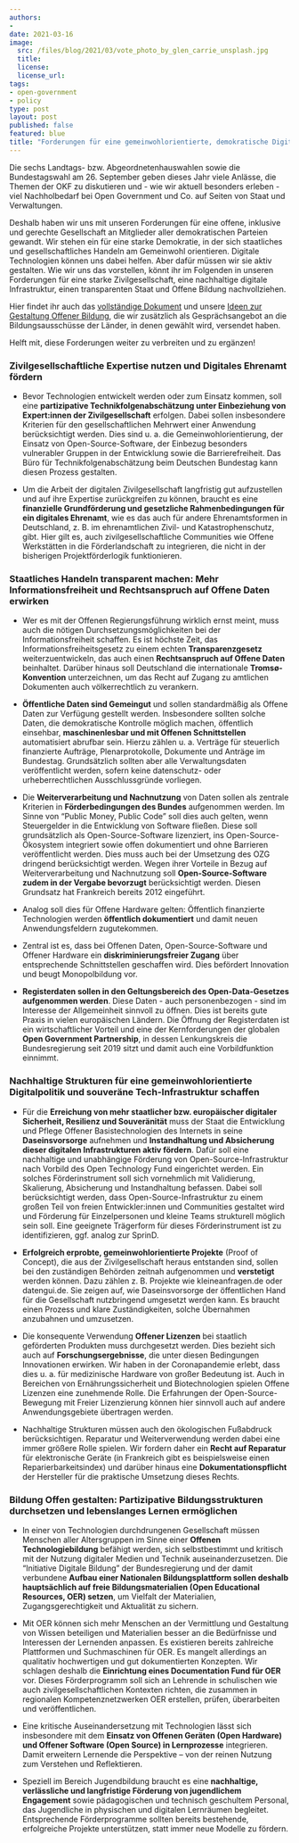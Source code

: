 ```yaml
---
authors:
- 
date: 2021-03-16
image:
  src: /files/blog/2021/03/vote_photo_by_glen_carrie_unsplash.jpg
  title:
  license:
  license_url:
tags:
- open-government
- policy
type: post
layout: post
published: false
featured: blue
title: "Forderungen für eine gemeinwohlorientierte, demokratische Digitalpolitik"
---
```


Die sechs Landtags- bzw. Abgeordnetenhauswahlen sowie die Bundestagswahl am 26. September geben dieses Jahr viele Anlässe, die Themen der OKF zu diskutieren und - wie wir aktuell besonders erleben - viel Nachholbedarf bei Open Government und Co. auf Seiten von Staat und Verwaltungen.

Deshalb haben wir uns mit unseren Forderungen für eine offene, inklusive und gerechte Gesellschaft an Mitglieder aller demokratischen Parteien gewandt. Wir stehen ein für eine starke Demokratie, in der sich staatliches und gesellschaftliches Handeln am Gemeinwohl orientieren. Digitale Technologien können uns dabei helfen. Aber dafür müssen wir sie aktiv gestalten. Wie wir uns das vorstellen, könnt ihr im Folgenden in unseren Forderungen für eine starke Zivilgesellschaft, eine nachhaltige digitale Infrastruktur, einen transparenten Staat und Offene Bildung nachvollziehen.

Hier findet ihr auch das [vollständige Dokument](/files/blog/2021/03/210311_OKF_digitalpolForderungen.pdf) und unsere [Ideen zur Gestaltung Offener Bildung](https://raw.githubusercontent.com/okfde/okfn.de/master/static/files/blog/2021/03/210311_OKF_Extrablatt%20Bildung.pdf), die wir zusätzlich als Gesprächsangebot an die Bildungsausschüsse der Länder, in denen gewählt wird, versendet haben.

Helft mit, diese Forderungen weiter zu verbreiten und zu ergänzen!

### Zivilgesellschaftliche Expertise nutzen und Digitales Ehrenamt fördern

* Bevor Technologien entwickelt werden oder zum Einsatz kommen, soll eine **partizipative Technikfolgenabschätzung unter Einbeziehung von Expert:innen der Zivilgesellschaft** erfolgen. Dabei sollen insbesondere Kriterien für den gesellschaftlichen Mehrwert einer Anwendung berücksichtigt werden. Dies sind u. a. die Gemeinwohlorientierung, der Einsatz von Open-Source-Software, der Einbezug besonders vulnerabler Gruppen in der Entwicklung sowie die Barrierefreiheit. Das Büro für Technikfolgenabschätzung beim Deutschen Bundestag kann diesen Prozess gestalten.

* Um die Arbeit der digitalen Zivilgesellschaft langfristig gut aufzustellen und auf ihre Expertise zurückgreifen zu können, braucht es eine **finanzielle Grundförderung und gesetzliche Rahmenbedingungen für ein digitales Ehrenamt**, wie es das auch für andere Ehrenamtsformen in Deutschland, z. B. im ehrenamtlichen Zivil- und Katastrophenschutz, gibt. Hier gilt es, auch zivilgesellschaftliche Communities wie Offene Werkstätten in die Förderlandschaft zu integrieren, die nicht in der bisherigen Projektförderlogik funktionieren.

### Staatliches Handeln transparent machen: Mehr Informationsfreiheit und Rechtsanspruch auf Offene Daten erwirken

* Wer es mit der Offenen Regierungsführung wirklich ernst meint, muss auch die nötigen Durchsetzungsmöglichkeiten bei der Informationsfreiheit schaffen. Es ist höchste Zeit, das Informationsfreiheitsgesetz zu einem echten **Transparenzgesetz** weiterzuentwickeln, das auch einen **Rechtsanspruch auf Offene Daten** beinhaltet. Darüber hinaus soll Deutschland die internationale **Tromsø-Konvention** unterzeichnen, um das Recht auf Zugang zu amtlichen Dokumenten auch völkerrechtlich zu verankern.

* **Öffentliche Daten sind Gemeingut** und sollen standardmäßig als Offene Daten zur Verfügung gestellt werden. Insbesondere sollten solche Daten, die demokratische Kontrolle möglich machen, öffentlich einsehbar, **maschinenlesbar und mit Offenen Schnittstellen** automatisiert abrufbar sein. Hierzu zählen u. a. Verträge für steuerlich finanzierte Aufträge, Plenarprotokolle, Dokumente und Anträge im Bundestag. Grundsätzlich sollten aber alle Verwaltungsdaten veröffentlicht werden, sofern keine datenschutz- oder urheberrechtlichen Ausschlussgründe vorliegen.

* Die **Weiterverarbeitung und Nachnutzung** von Daten sollen als zentrale Kriterien in **Förderbedingungen des Bundes** aufgenommen werden. Im Sinne von “Public Money, Public Code” soll dies auch gelten, wenn Steuergelder in die Entwicklung von Software fließen. Diese soll grundsätzlich als Open-Source-Software lizenziert, ins Open-Source-Ökosystem integriert sowie offen dokumentiert und ohne Barrieren veröffentlicht werden. Dies muss auch bei der Umsetzung des OZG dringend berücksichtigt werden. Wegen ihrer Vorteile in Bezug auf Weiterverarbeitung und Nachnutzung soll **Open-Source-Software zudem in der Vergabe bevorzugt** berücksichtigt werden. Diesen Grundsatz hat Frankreich bereits 2012 eingeführt.

* Analog soll dies für Offene Hardware gelten: Öffentlich finanzierte Technologien werden **öffentlich dokumentiert** und damit neuen Anwendungsfeldern zugutekommen.

* Zentral ist es, dass bei Offenen Daten, Open-Source-Software und Offener Hardware ein **diskriminierungsfreier Zugang** über entsprechende Schnittstellen geschaffen wird. Dies befördert Innovation und beugt Monopolbildung vor.

* **Registerdaten sollen in den Geltungsbereich des Open-Data-Gesetzes aufgenommen werden**. Diese Daten - auch personenbezogen - sind im Interesse der Allgemeinheit sinnvoll zu öffnen. Dies ist bereits gute Praxis in vielen europäischen Ländern. Die Öffnung der Registerdaten ist ein wirtschaftlicher Vorteil und eine der Kernforderungen der globalen **Open Government Partnership**, in dessen Lenkungskreis die Bundesregierung seit 2019 sitzt und damit auch eine Vorbildfunktion einnimmt.

### Nachhaltige Strukturen für eine gemeinwohlorientierte Digitalpolitik und souveräne Tech-Infrastruktur schaffen

* Für die **Erreichung von mehr staatlicher bzw. europäischer digitaler Sicherheit, Resilienz und Souveränität** muss der Staat die Entwicklung und Pflege Offener Basistechnologien des Internets in seine **Daseinsvorsorge** aufnehmen und **Instandhaltung und Absicherung dieser digitalen Infrastrukturen aktiv fördern**. Dafür soll eine nachhaltige und unabhängige Förderung von Open-Source-Infrastruktur nach Vorbild des Open Technology Fund eingerichtet werden. Ein solches Förderinstrument soll sich vornehmlich mit Validierung, Skalierung, Absicherung und Instandhaltung befassen. Dabei soll berücksichtigt werden, dass Open-Source-Infrastruktur zu einem großen Teil von freien Entwickler:innen und Communities gestaltet wird und Förderung für Einzelpersonen und kleine Teams strukturell möglich sein soll. Eine geeignete Trägerform für dieses Förderinstrument ist zu identifizieren, ggf. analog zur SprinD.

* **Erfolgreich erprobte, gemeinwohlorientierte Projekte** (Proof of Concept), die aus der Zivilgesellschaft heraus entstanden sind, sollen bei den zuständigen Behörden zeitnah aufgenommen und **verstetigt** werden können. Dazu zählen z. B. Projekte wie kleineanfragen.de oder datengui.de. Sie zeigen auf, wie Daseinsvorsorge der öffentlichen Hand für die Gesellschaft nutzbringend umgesetzt werden kann. Es braucht einen Prozess und klare Zuständigkeiten, solche Übernahmen anzubahnen und umzusetzen.

* Die konsequente Verwendung **Offener Lizenzen** bei staatlich geförderten Produkten muss durchgesetzt werden. Dies bezieht sich auch auf **Forschungsergebnisse**, die unter diesen Bedingungen Innovationen erwirken. Wir haben in der Coronapandemie erlebt, dass dies u. a. für medizinische Hardware von großer Bedeutung ist. Auch in Bereichen von Ernährungssicherheit und Biotechnologien spielen Offene Lizenzen eine zunehmende Rolle. Die Erfahrungen der Open-Source-Bewegung mit Freier Lizenzierung können hier sinnvoll auch auf andere Anwendungsgebiete übertragen werden.

* Nachhaltige Strukturen müssen auch den ökologischen Fußabdruck berücksichtigen. Reparatur und Weiterverwendung werden dabei eine immer größere Rolle spielen. Wir fordern daher ein **Recht auf Reparatur** für elektronische Geräte (in Frankreich gibt es beispielsweise einen Reparierbarkeitsindex) und darüber hinaus eine **Dokumentationspflicht** der Hersteller für die praktische Umsetzung dieses Rechts.

### Bildung Offen gestalten: Partizipative Bildungsstrukturen durchsetzen und lebenslanges Lernen ermöglichen

* In einer von Technologien durchdrungenen Gesellschaft müssen Menschen aller Altersgruppen im Sinne einer **Offenen Technologiebildung** befähigt werden, sich selbstbestimmt und kritisch mit der Nutzung digitaler Medien und Technik auseinanderzusetzen. Die “Initiative Digitale Bildung” der Bundesregierung und der damit verbundene **Aufbau einer Nationalen Bildungsplattform sollen deshalb hauptsächlich auf freie Bildungsmaterialien (Open Educational Resources, OER) setzen**, um Vielfalt der Materialien, Zugangsgerechtigkeit und Aktualität zu sichern.

* Mit OER können sich mehr Menschen an der Vermittlung und Gestaltung von Wissen beteiligen und Materialien besser an die Bedürfnisse und Interessen der Lernenden anpassen. Es existieren bereits zahlreiche Plattformen und Suchmaschinen für OER. Es mangelt allerdings an qualitativ hochwertigen und gut dokumentierten Konzepten. Wir schlagen deshalb die **Einrichtung eines Documentation Fund für OER** vor. Dieses Förderprogramm soll sich an Lehrende in schulischen wie auch zivilgesellschaftlichen Kontexten richten, die zusammen in regionalen Kompetenznetzwerken OER erstellen, prüfen, überarbeiten und veröffentlichen.

* Eine kritische Auseinandersetzung mit Technologien lässt sich insbesondere mit dem **Einsatz von Offenen Geräten (Open Hardware) und Offener Software (Open Source) in Lernprozesse** integrieren. Damit erweitern Lernende die Perspektive – von der reinen Nutzung zum Verstehen und Reflektieren.

* Speziell im Bereich Jugendbildung braucht es eine **nachhaltige, verlässliche und langfristige Förderung von jugendlichem Engagement** sowie pädagogischen und technisch geschultem Personal, das Jugendliche in physischen und digitalen Lernräumen begleitet. Entsprechende Förderprogramme sollten bereits bestehende, erfolgreiche Projekte unterstützen, statt immer neue Modelle zu fördern.
